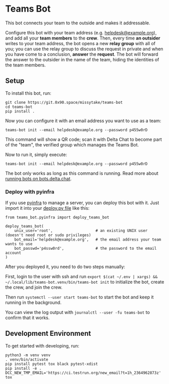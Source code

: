 # Teams Bot

This bot connects your team to the outside
and makes it addressable.

Configure this bot with your team address
(e.g. helpdesk@example.org),
and add all your **team members** to the **crew**.
Then,
every time **an outsider** writes to your team address,
the bot opens a new **relay group** with all of you;
you can use the relay group to discuss the request in private
and when you have come to a conclusion,
**answer** the **request**.
The bot will forward the answer to the outsider
in the name of the team,
hiding the identities of the team members.

## Setup

To install this bot,
run:

```
git clone https://git.0x90.space/missytake/teams-bot
cd teams-bot
pip install .
```

Now you can configure it
with an email address
you want to use as a team:

```
teams-bot init --email helpdesk@example.org --password p455w0rD
```

This command will show a QR code;
scan it with Delta Chat
to become part of the "team",
the verified group which manages the Teams Bot.

Now to run it,
simply execute:

```
teams-bot init --email helpdesk@example.org --password p455w0rD
```

The bot only works as long as this command is running.
Read more about [running bots on
bots.delta.chat](https://bots.delta.chat/howto.html).


### Deploy with pyinfra

If you use [pyinfra](https://pyinfra.com/) to manage a server,
you can deploy this bot with it.
Just import it into your [deploy.py file](https://docs.pyinfra.com/en/2.x/getting-started.html#create-a-deploy) like this:

```
from teams_bot.pyinfra import deploy_teams_bot

deploy_teams_bot(
    unix_user='root',                   # an existing UNIX user (doesn't need root or sudo privileges)
    bot_email='helpdesk@example.org',   # the email address your team wants to use
    bot_passwd='p4ssw0rd',              # the password to the email account
)
```

After you deployed it,
you need to do two steps manually:

First,
login to the user with ssh
and run
`export $(cat ~/.env | xargs) && ~/.local/lib/teams-bot.venv/bin/teams-bot init`
to initialize the bot,
create the crew,
and join the crew.

Then run
`systemctl --user start teams-bot`
to start the bot
and keep it running in the background.

You can view the log output
with `journalctl --user -fu teams-bot`
to confirm that it works.

## Development Environment

To get started with developing,
run:

```
python3 -m venv venv
. venv/bin/activate
pip install pytest tox black pytest-xdist
pip install -e .
DCC_NEW_TMP_EMAIL='https://ci.testrun.org/new_email?t=1h_2364962873z' tox
```

